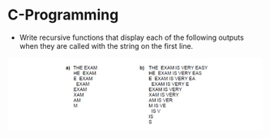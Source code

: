 # C-Programming

-  Write recursive functions that display each of the following outputs when they are called with the string 
on the first line.

![alt text](https://github.com/flashomer/C-Programming-Q11/blob/main/screen.jpg?raw=true)